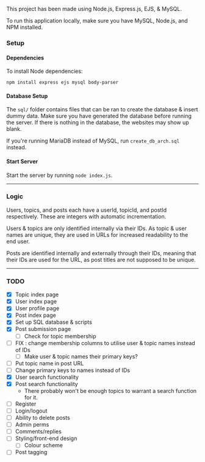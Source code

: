 This project has been made using Node.js, Express.js, EJS, & MySQL.

To run this application locally, make sure you have MySQL, Node.js, and NPM installed.

### Setup

#### Dependencies

To install Node dependencies:

```
npm install express ejs mysql body-parser
```

#### Database Setup

The `sql/` folder contains files that can be ran to create the database & insert dummy data. Make sure you have generated the database before running the server. If there is nothing in the database, the websites may show up blank.

If you're running MariaDB instead of MySQL, run `create_db_arch.sql` instead.

#### Start Server

Start the server by running `node index.js`.

---

### Logic

Users, topics, and posts each have a userId, topicId, and postId respectively. These are integers with automatic incrementation.

Users & topics are only identified internally via their IDs. As topic & user names are unique, they are used in URLs for increased readability to the end user.

Posts are identified internally and externally through their IDs, meaning that their IDs are used for the URL, as post titles are not supposed to be unique.

---

### TODO

- [x] Topic index page
- [x] User index page
- [x] User profile page
- [x] Post index page
- [x] Set up SQL database & scripts
- [x] Post submission page
    - [ ] Check for topic membership
- [ ] FIX : change membership columns to utilise user & topic names instead of IDs
    - [ ] Make user & topic names their primary keys?
- [ ] Put topic name in post URL
- [ ] Change primary keys to names instead of IDs
- [x] User search functionality
- [x] Post search functionality
    - There probably won't be enough topics to warrant a search function for it.
- [ ] Register
- [ ] Login/logout
- [ ] Ability to delete posts
- [ ] Admin perms
- [ ] Comments/replies
- [ ] Styling/front-end design
    - [ ] Colour scheme
- [ ] Post tagging